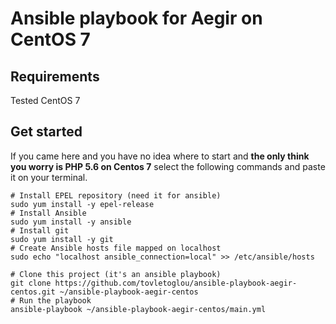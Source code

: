 # Ansible playbook for Aegir on CentOS 7

## Requirements

Tested CentOS 7

## Get started

If you came here and you have no idea where to start and **the only think you worry is PHP 5.6 on Centos 7**  select the following commands and paste it on your terminal.

    # Install EPEL repository (need it for ansible)
    sudo yum install -y epel-release
    # Install Ansible
    sudo yum install -y ansible
    # Install git
    sudo yum install -y git
    # Create Ansible hosts file mapped on localhost
    sudo echo "localhost ansible_connection=local" >> /etc/ansible/hosts
    
    # Clone this project (it's an ansible playbook)
    git clone https://github.com/tovletoglou/ansible-playbook-aegir-centos.git ~/ansible-playbook-aegir-centos
    # Run the playbook
    ansible-playbook ~/ansible-playbook-aegir-centos/main.yml
